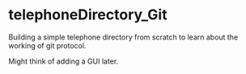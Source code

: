 # telephoneDirectory_Git
Building a simple telephone directory from scratch to learn about the working of git protocol.

Might think of adding a GUI later.
